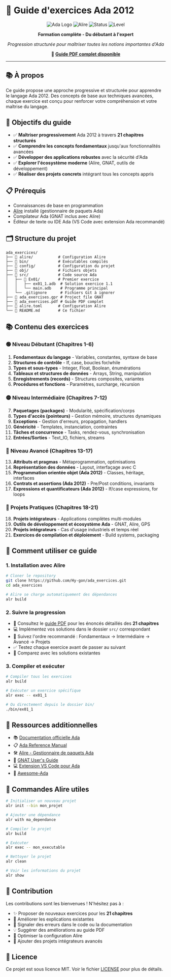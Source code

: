 # 🚀 Guide d'exercices Ada 2012

<div align="center">

![Ada Logo](https://img.shields.io/badge/Ada-2012-blue?style=for-the-badge&logo=ada&logoColor=white)
![Alire](https://img.shields.io/badge/Alire-Package-green?style=for-the-badge)
![Status](https://img.shields.io/badge/Status-Active-success?style=for-the-badge)
![Level](https://img.shields.io/badge/Level-Débutant%20→%20Expert-orange?style=for-the-badge)

**Formation complète - Du débutant à l'expert**

*Progression structurée pour maîtriser toutes les notions importantes d'Ada*

📖 **[Guide PDF complet disponible](ada_exercises.pdf)**

</div>

---

## 📚 À propos

Ce guide propose une approche progressive et structurée pour apprendre le langage Ada 2012. Des concepts de base aux techniques avancées, chaque exercice est conçu pour renforcer votre compréhension et votre maîtrise du langage.

## 🎯 Objectifs du guide

- ✅ **Maîtriser progressivement** Ada 2012 à travers **21 chapitres structurés**
- ✅ **Comprendre les concepts fondamentaux** jusqu'aux fonctionnalités avancées
- ✅ **Développer des applications robustes** avec la sécurité d'Ada
- ✅ **Explorer l'écosystème moderne** (Alire, GNAT, outils de développement)
- ✅ **Réaliser des projets concrets** intégrant tous les concepts appris

## 📋 Prérequis

- Connaissances de base en programmation
- [Alire](https://alire.ada.dev/) installé (gestionnaire de paquets Ada)
- Compilateur Ada (GNAT inclus avec Alire)
- Éditeur de texte ou IDE Ada (VS Code avec extension Ada recommandé)

## 🗂️ Structure du projet

```
ada_exercices/
├── 📁 alire/           # Configuration Alire
├── 📁 bin/             # Exécutables compilés
├── 📁 config/          # Configuration du projet
├── 📁 obj/             # Fichiers objets
├── 📁 src/             # Code source Ada
│   ├── 📁 Ex01/        # Premier exercice
│   │   ├── ex01_1.adb  # Solution exercice 1.1
│   │   └── main.adb    # Programme principal
│   └── .gitignore      # Fichiers Git à ignorer
├── 📄 ada_exercises.gpr # Project file GNAT
├── 📄 ada_exercises.pdf # Guide PDF complet
├── 📄 alire.toml       # Configuration Alire
└── 📄 README.md        # Ce fichier
```

## 📚 Contenu des exercices

### 🟢 **Niveau Débutant (Chapitres 1-6)**
1. **Fondamentaux du langage** - Variables, constantes, syntaxe de base
2. **Structures de contrôle** - If, case, boucles for/while
3. **Types et sous-types** - Integer, Float, Boolean, énumérations
4. **Tableaux et structures de données** - Arrays, String, manipulation
5. **Enregistrements (records)** - Structures composites, variantes
6. **Procédures et fonctions** - Paramètres, surcharge, récursion

### 🟡 **Niveau Intermédiaire (Chapitres 7-12)**
7. **Paquetages (packages)** - Modularité, spécification/corps
8. **Types d'accès (pointeurs)** - Gestion mémoire, structures dynamiques
9. **Exceptions** - Gestion d'erreurs, propagation, handlers
10. **Généricité** - Templates, instanciation, contraintes
11. **Tâches et concurrence** - Tasks, rendez-vous, synchronisation
12. **Entrées/Sorties** - Text_IO, fichiers, streams

### 🔴 **Niveau Avancé (Chapitres 13-17)**
13. **Attributs et pragmas** - Métaprogrammation, optimisations
14. **Représentation des données** - Layout, interfaçage avec C
15. **Programmation orientée objet (Ada 2012)** - Classes, héritage, interfaces
16. **Contrats et assertions (Ada 2012)** - Pre/Post conditions, invariants
17. **Expressions et quantificateurs (Ada 2012)** - If/case expressions, for loops

### 🚀 **Projets Pratiques (Chapitres 18-21)**
18. **Projets intégrateurs** - Applications complètes multi-modules
19. **Outils de développement et écosystème Ada** - GNAT, Alire, GPS
20. **Projets intégrateurs** - Cas d'usage industriels et temps réel
21. **Exercices de compilation et déploiement** - Build systems, packaging

## 🚀 Comment utiliser ce guide

### 1. **Installation avec Alire**
```bash
# Cloner le repository
git clone https://github.com/Hy-gon/ada_exercices.git
cd ada_exercices

# Alire se charge automatiquement des dépendances
alr build
```

### 2. **Suivre la progression**
- 📖 Consultez le [guide PDF](ada_exercises.pdf) pour les énoncés détaillés des **21 chapitres**
- 💻 Implémentez vos solutions dans le dossier `src/` correspondant
- 🎯 Suivez l'ordre recommandé : Fondamentaux → Intermédiaire → Avancé → Projets
- ✅ Testez chaque exercice avant de passer au suivant
- 🔄 Comparez avec les solutions existantes

### 3. **Compiler et exécuter**
```bash
# Compiler tous les exercices
alr build

# Exécuter un exercice spécifique
alr exec -- ex01_1

# Ou directement depuis le dossier bin/
./bin/ex01_1
```

## 📖 Ressources additionnelles

- 📚 [Documentation officielle Ada](https://www.adacore.com/documentation)
- 📋 [Ada Reference Manual](http://www.ada-auth.org/standards/ada12.html)
- 🛠️ [Alire - Gestionnaire de paquets Ada](https://alire.ada.dev/)
- 📖 [GNAT User's Guide](https://docs.adacore.com/gnat_ugn-docs/html/gnat_ugn.html)
- 💻 [Extension VS Code pour Ada](https://marketplace.visualstudio.com/items?itemName=AdaCore.ada)
- 📖 [Awesome-Ada](https://github.com/ohenley/awesome-ada)

## 🔧 Commandes Alire utiles

```bash
# Initialiser un nouveau projet
alr init --bin mon_projet

# Ajouter une dépendance
alr with ma_dependance

# Compiler le projet
alr build

# Exécuter
alr exec -- mon_executable

# Nettoyer le projet
alr clean

# Voir les informations du projet
alr show
```

## 🤝 Contribution

Les contributions sont les bienvenues ! N'hésitez pas à :
- ✨ Proposer de nouveaux exercices pour les **21 chapitres**
- 📝 Améliorer les explications existantes
- 🐛 Signaler des erreurs dans le code ou la documentation
- 💡 Suggérer des améliorations au guide PDF
- 🔧 Optimiser la configuration Alire
- 🎯 Ajouter des projets intégrateurs avancés


## 📄 Licence

Ce projet est sous licence MIT. Voir le fichier [LICENSE](LICENSE) pour plus de détails.

